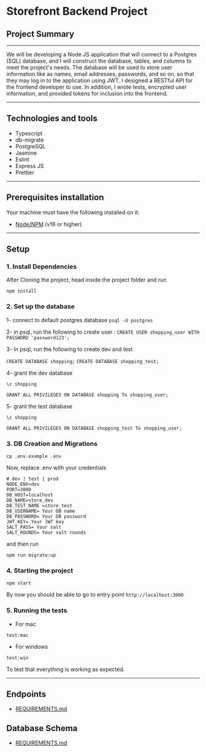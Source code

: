 # Storefront Backend Project



## Project Summary
***
We will be developing a Node JS application that will connect to a Postgres (SQL) database, and I will construct the database, tables, and columns to meet the project's needs. The database will be used to store user information like as names, email addresses, passwords, and so on, so that they may log in to the application using JWT. I designed a RESTful API for the frontend developer to use. In addition, I wrote tests, encrypted user information, and provided tokens for inclusion into the frontend.
***

## Technologies and tools
- Typescript 
- db-migrate 
- PostgreSQL 
- Jasmine
- Eslint
- Express JS
- Prettier
***

## Prerequisites installation
Your machine must have the following installed on it:
- [Node/NPM](https://nodejs.org/en/download/) (v16 or higher)
*** 

## Setup

### 1. Install Dependencies
After Cloning the project, head inside the project folder and run
```
npm install
```
### 2. Set up the database
1- connect to default postgres database `psql -U postgres`

2- in psql, run the following to create user : `CREATE USER shopping_user WITH PASSWORD 'password123';`

3- In psql, run the following to create dev and test

`CREATE DATABASE shopping;`
`CREATE DATABASE shopping_test;`

4- grant the dev database

`\c shopping`

`GRANT ALL PRIVILEGES ON DATABASE shopping To shopping_user;`

5- grant the test database

`\c shopping`

`GRANT ALL PRIVILEGES ON DATABASE shopping_test To shopping_user;`
### 3.  DB Creation and Migrations
```
cp .env.example .env
```
Now, replace .env with your credentials 
```
# dev | test | prod
NODE_ENV=dev
PORT=3000
DB_HOST=localhost
DB_NAME=store_dev
DB_TEST_NAME =store_test
DB_USERNAME= Your DB name
DB_PASSWORD= Your DB password
JWT_KEY= Your JWT key
SALT_PASS= Your salt 
SALT_ROUNDS= Your salt rounds
```
and then run
``` 
npm run migrate:up
```

### 4. Starting the project
```
npm start
```
By now you should be able to go to entry point `http://localhost:3000` 

### 5. Running the tests
* For mac
```
test:mac
```
* For windows
```
test:win
```
To test that everything is working as expected.
***
## Endpoints
- [REQUIREMENTS.md](REQUIREMENTS.md)

## Database Schema
- [REQUIREMENTS.md](REQUIREMENTS.md)
